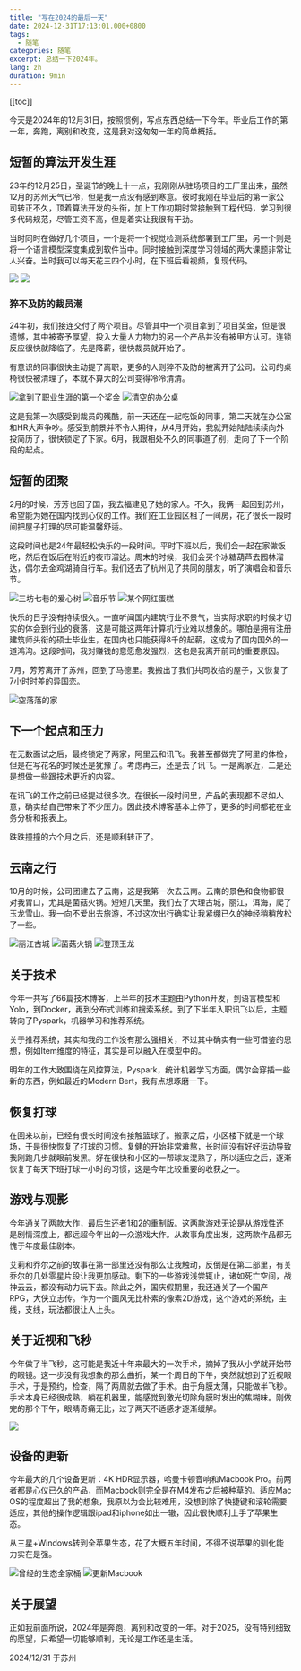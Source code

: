 ```yaml
---
title: "写在2024的最后一天"
date: 2024-12-31T17:13:01.000+0800
tags:
  - 随笔
categories: 随笔
excerpt: 总结一下2024年。
lang: zh
duration: 9min
---
```

[[toc]]

今天是2024年的12月31日，按照惯例，写点东西总结一下今年。毕业后工作的第一年，奔跑，离别和改变，这是我对这匆匆一年的简单概括。

## 短暂的算法开发生涯

23年的12月25日，圣诞节的晚上十一点，我刚刚从驻场项目的工厂里出来，虽然12月的苏州天气已冷，但是我一点没有感到寒意。彼时我刚在毕业后的第一家公司转正不久，顶着算法开发的头衔，加上工作初期时常接触到工程代码，学习到很多代码规范，尽管工资不高，但是着实让我很有干劲。

当时同时在做好几个项目，一个是将一个视觉检测系统部署到工厂里，另一个则是将一个语言模型深度集成到软件当中。同时接触到深度学习领域的两大课题非常让人兴奋。当时我可以每天花三四个小时，在下班后看视频，复现代码。

![](https://images.zerolovesea.top/blog/250101-1.jpeg)
![](https://images.zerolovesea.top/blog/250101-2.jpg)

### 猝不及防的裁员潮

24年初，我们接连交付了两个项目。尽管其中一个项目拿到了项目奖金，但是很遗憾，其中被寄予厚望，投入大量人力物力的另一个产品并没有被甲方认可。连锁反应很快就降临了。先是降薪，很快裁员就开始了。

有意识的同事很快主动提了离职，更多的人则猝不及防的被离开了公司。公司的桌椅很快被清理了，本就不算大的公司变得冷冷清清。

![拿到了职业生涯的第一个奖金](https://images.zerolovesea.top/blog/250101-5.jpeg)
![清空的办公桌](https://images.zerolovesea.top/blog/250101-3.jpeg)

这是我第一次感受到裁员的残酷，前一天还在一起吃饭的同事，第二天就在办公室和HR大声争吵。感受到前景并不令人期待，从4月开始，我就开始陆陆续续向外投简历了，很快锁定了下家。6月，我跟相处不久的同事道了别，走向了下一个阶段的起点。

## 短暂的团聚

2月的时候，芳芳也回了国，我去福建见了她的家人。不久，我俩一起回到苏州，希望能为她在国内找到心仪的工作。我们在工业园区租了一间房，花了很长一段时间把屋子打理的尽可能温馨舒适。

这段时间也是24年最轻松快乐的一段时间。平时下班以后，我们会一起在家做饭吃，然后在饭后在附近的夜市溜达。周末的时候，我们会买个冰糖葫芦去园林溜达，偶尔去金鸡湖骑自行车。我们还去了杭州见了共同的朋友，听了演唱会和音乐节。

![三坊七巷的爱心树](https://images.zerolovesea.top/blog/250101-4.jpeg)
![音乐节](https://images.zerolovesea.top/blog/250101-7.jpeg)
![某个网红蛋糕](https://images.zerolovesea.top/blog/250101-8.jpeg)

快乐的日子没有持续很久。一直听闻国内建筑行业不景气，当实际求职的时候才切实的体会到行业的衰落，这是可能这两年计算机行业难以想象的。哪怕是拥有注册建筑师头衔的硕士毕业生，在国内也只能获得8千的起薪，这成为了国内国外的一道鸿沟。这段时间，我对赚钱的意愿愈发强烈，这也是我离开前司的重要原因。

7月，芳芳离开了苏州，回到了马德里。我搬出了我们共同收拾的屋子，又恢复了7小时时差的异国恋。

![空落落的家](https://images.zerolovesea.top/blog/250101-9.jpeg)

## 下一个起点和压力

在无数面试之后，最终锁定了两家，阿里云和讯飞。我甚至都做完了阿里的体检，但是在写花名的时候还是犹豫了。考虑再三，还是去了讯飞。一是离家近，二是还是想做一些跟技术更近的内容。

在讯飞的工作之前已经提过很多次。在很长一段时间里，产品的表现都不尽如人意，确实给自己带来了不少压力。因此技术博客基本上停了，更多的时间都花在业务分析和报表上。

跌跌撞撞的六个月之后，还是顺利转正了。

## 云南之行

10月的时候，公司团建去了云南，这是我第一次去云南。云南的景色和食物都很对我胃口，尤其是菌菇火锅。短短几天里，我们去了大理古城，丽江，洱海，爬了玉龙雪山。我一向不爱出去旅游，不过这次出行确实让我紧绷已久的神经稍稍放松了一些。

![丽江古城](https://images.zerolovesea.top/blog/250101-10.jpeg)
![菌菇火锅](https://images.zerolovesea.top/blog/250101-11.jpeg)
![登顶玉龙](https://images.zerolovesea.top/blog/250101-12.jpeg)


## 关于技术

今年一共写了66篇技术博客，上半年的技术主题由Python开发，到语言模型和Yolo，到Docker，再到分布式训练和搜索系统。到了下半年入职讯飞以后，主题转向了Pyspark，机器学习和推荐系统。

关于推荐系统，其实和我的工作没有那么强相关，不过其中确实有一些可借鉴的思想，例如Item维度的特征，其实是可以融入在模型中的。

明年的工作大致围绕在风控算法，Pyspark，统计机器学习方面，偶尔会穿插一些新的东西，例如最近的Modern Bert，我有点想琢磨一下。

## 恢复打球

在回来以前，已经有很长时间没有接触篮球了。搬家之后，小区楼下就是一个球场，于是很快恢复了打球的习惯。复健的开始非常难熬，长时间没有好好运动导致我刚跑几步就眼前发黑。好在很快和小区的一帮球友混熟了，所以适应之后，逐渐恢复了每天下班打球一小时的习惯，这是今年比较重要的收获之一。

## 游戏与观影

今年通关了两款大作，最后生还者1和2的重制版。这两款游戏无论是从游戏性还是剧情深度上，都远超今年出的一众游戏大作。从故事角度出发，这两款作品都无愧于年度最佳剧本。

艾莉和乔尔之前的故事在第一部里还没有那么让我触动，反倒是在第二部里，有关乔尔的几处零星片段让我更加感动。剩下的一些游戏浅尝辄止，诸如死亡空间，战神云云，都没有动力玩下去。除此之外，国庆假期里，我还通关了一个国产RPG，大侠立志传。作为一个画风无比朴素的像素2D游戏，这个游戏的系统，主线，支线，玩法都很让人上头。

## 关于近视和飞秒

今年做了半飞秒，这可能是我近十年来最大的一次手术，摘掉了我从小学就开始带的眼镜。这一步没有我想象的那么曲折，某一个周日的下午，突然就想到了近视眼手术，于是预约，检查，隔了两周就去做了手术。由于角膜太薄，只能做半飞秒。手术本身已经很成熟，躺在机器里，能感觉到激光切除角膜时发出的焦糊味。刚做完的那个下午，眼睛奇痛无比，过了两天不适感才逐渐缓解。

![](https://images.zerolovesea.top/blog/250101-16.jpeg)

## 设备的更新

今年最大的几个设备更新：4K HDR显示器，哈曼卡顿音响和Macbook Pro。前两者都是心仪已久的产品，而Macbook则完全是在M4发布之后被种草的。适应Mac OS的程度超出了我的想象，我原以为会比较难用，没想到除了快捷键和滚轮需要适应，其他的操作逻辑跟ipad和iphone如出一辙，因此很快顺利上手了苹果生态。

从三星+Windows转到全苹果生态，花了大概五年时间，不得不说苹果的驯化能力实在是强。

![曾经的生态全家桶](https://images.zerolovesea.top/blog/250101-15.jpg)
![更新Macbook](https://images.zerolovesea.top/blog/241221-3.jpeg)

## 关于展望

正如我前面所说，2024年是奔跑，离别和改变的一年。对于2025，没有特别细致的愿望，只希望一切能够顺利，无论是工作还是生活。

2024/12/31 于苏州
